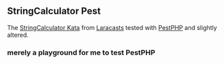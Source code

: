 ## StringCalculator Pest

The [StringCalculator Kata](https://gist.github.com/laracasts/869863f60ae3554a1c740e7eb787e745) from [Laracasts](https://laracasts.com/) tested with [PestPHP](https://pestphp.com/) and slightly altered.

### merely a playground for me to test PestPHP
